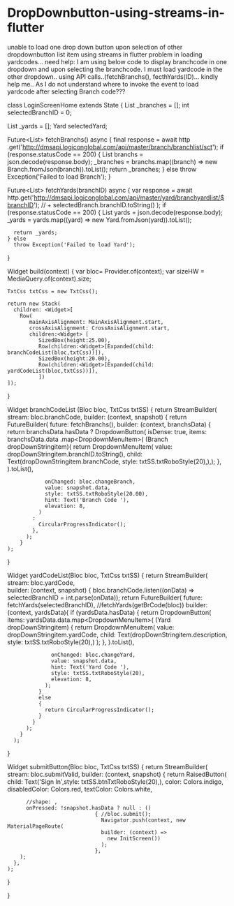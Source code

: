 # DropDownbutton-using-streams-in-flutter
unable to load one drop down button upon selection of other dropdownbutton list item using streams in flutter 
problem in loading yardcodes... need help: I am using below code to display branchcode in one dropdown and upon selecting the branchcode. I must load yardcode in the other dropdown.. using API calls..(fetchBranchs(), fecthYards(ID)...
kindly help me.. As I do not understand where to invoke the event to load yardcode after selecting Branch code???

class LoginScreenHome extends State<LoginScreen>
{
List<Branch> _branches = [];
int selectedBranchID = 0;

List<Yard> _yards = [];
Yard selectedYard;

Future<List<Branch>> fetchBranchs() async {
final response = await http
    .get('http://dmsapi.logiconglobal.com/api/master/branch/branchlist/sct');
if (response.statusCode == 200) {
List branchs = json.decode(response.body);
_branches = branchs.map((branch) => new Branch.fromJson(branch)).toList();
return _branches;
} else
throw Exception('Failed to load Branch');
}

  Future<List<Yard>> fetchYards(branchID) async {
    var response = await http.get('http://dmsapi.logiconglobal.com/api/master/yard/branchyardlist/$branchID'); // + selectedBranch.branchID.toString() );
    if (response.statusCode == 200)
    { 
      List yards = json.decode(response.body);
      _yards = yards.map((yard) => new Yard.fromJson(yard)).toList();

      return _yards;
    } else
      throw Exception('Failed to load Yard');      
  }
   
  Widget build(context)
  {
    var bloc= Provider.of(context);
    var sizeHW = MediaQuery.of(context).size;
  
    TxtCss txtCss = new TxtCss();

    return new Stack(
      children: <Widget>[
        Row(
           mainAxisAlignment: MainAxisAlignment.start,
           crossAxisAlignment: CrossAxisAlignment.start,
           children:<Widget> [
              SizedBox(height:25.00),
              Row(children:<Widget>[Expanded(child: branchCodeList(bloc,txtCss))]),                               
              SizedBox(height:20.00),
              Row(children:<Widget>[Expanded(child: yardCodeList(bloc,txtCss))]),                                  
              ])
    ]);
  }

  Widget branchCodeList (Bloc bloc, TxtCss txtSS)
  {
    return StreamBuilder(
      stream: bloc.branchCode,
      builder: (context, snapshot) 
        { 
          return FutureBuilder(
            future: fetchBranchs(),
            builder: (context, branchsData)
            {
              return branchsData.hasData ? 
                DropdownButton<String>(
                  isDense: true,
                  items: branchsData.data
                    .map<DropdownMenuItem<String>>(
                      (Branch dropDownStringitem){ 
                        return DropdownMenuItem<String>(
                          value: dropDownStringitem.branchID.toString(), 
                          child: Text(dropDownStringitem.branchCode, 
                                  style: txtSS.txtRoboStyle(20),),);
                      },
                ).toList(),
                  
                onChanged: bloc.changeBranch, 
                value: snapshot.data,
                style: txtSS.txtRoboStyle(20.00),
                hint: Text('Branch Code '),
                elevation: 8,
              )
            :
              CircularProgressIndicator();
            },
          );
        }
    );
  }


  Widget yardCodeList(Bloc bloc, TxtCss txtSS) 
  {
    return StreamBuilder(
      stream: bloc.yardCode,  
      builder: (context, snapshot) 
        {
          bloc.branchCode.listen((onData) => selectedBranchID = int.parse(onData));
          return FutureBuilder(
            future: fetchYards(selectedBranchID), //fetchYards(getBrCode(bloc))
            builder: (context, yardsData){
              if (yardsData.hasData)
              {
                return DropdownButton<String>(
                  items: yardsData.data.map<DropdownMenuItem<String>>(
                          (Yard dropDownStringitem) {
                            return DropdownMenuItem<String>(
                                  value: dropDownStringitem.yardCode,
                                  child: Text(dropDownStringitem.description,
                                          style: txtSS.txtRoboStyle(20),)
                                  );
                          },
                        ).toList(),
                
                  onChanged: bloc.changeYard, 
                  value: snapshot.data,
                  hint: Text('Yard Code '),
                  style: txtSS.txtRoboStyle(20),
                  elevation: 8,
                );
              }
              else
              {
                return CircularProgressIndicator();
              }
            }
          );
        }
      );
  }

  Widget submitButton(Bloc bloc, TxtCss txtSS)
  {
    return StreamBuilder(
      stream: bloc.submitValid,
      builder: (context, snapshot) 
      {
        return RaisedButton(
          child: Text('Sign In',style: txtSS.btnTxtRoboStyle(20),),
          color: Colors.indigo,
          disabledColor: Colors.red,
          textColor: Colors.white,

          //shape: ,         
          onPressed: !snapshot.hasData ? null : () 
                                { //bloc.submit();
                                  Navigator.push(context, new MaterialPageRoute(
                                  builder: (context) =>
                                    new InitScreen())
                                  );
                                },
        );
      },  
    );

  }

}
